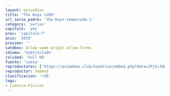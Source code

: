 ```yaml
---
layout: episodios
title: "The boys 1x08"
url_serie_padre: 'the-boys-temporada-1'
category: 'series'
capitulo: 'yes'
prev: 'capitulo-7'
anio: '2019'
proximo: ''
sandbox: allow-same-origin allow-forms
idioma: 'Subtitulado'
calidad: 'Full HD'
fuente: 'cueva'
reproductores: ["https://animekao.club/kaodrive/embed.php?data=JPj5cJQK8b23TVBjbXNIj5T3i+wFvePpssApLufo30ZKtdDHI6mqLI6QPwjLjThVKxrEbK6zM8XaLZfoyd7cWa2fZbZW0U9l93FV6EGTTo5Pijqm1rypPswf9PezCAi/fv7HrhG4X7s9YrYhttp6X4nlNcdlNpFrWytg9rFyrXzkV+xljJL98gFERXQHUlsS4SHrmgApNu59qCvavfG8DfnGfEmxo7DusdienFftppldfA+C7PsHKHNMTUrD43EUnrgr7fBYBrvbUzfRvGo1/1aTa9tI9mSeMYoKyQPFCr/U/U6K525RmMhMGWdneW4gwLbnlXBzPI/EEO7WxkN84BKlegZz8vQZZwmeJZGWxmJ9Ld2pOQhTKnF9W1N2yMXIRd/NzEIFAq2vklJnCQCAXQ==","https://gdriveplayer.co/embed2.php?link=zq4vGiWRz0IGFE%252B0o7wmyQI57ZVaN6Fk9mthlIOJUfRGER4Z%252F5MnBaisqh5Le%252Fo5SkjFFQ8%252Bu6%252FzylLruaOBxr%252BhHav63AluCnuCnEOAeW6%252FGWt306U5FP2T3BzDyErUxwW2ROvaugZ0d9tN6doBJ24GDTxopLDcbqe%252F14ovuI0TDP40VC2s0a4k5Z3hywv6CZocLCr%252FxH4dUYiyCHU9Px","https://www.ilovefembed.best/v/zzy2kfj-qqmnx6-"]
reproductor: fembed
clasificacion: '+10'
tags:
- Ciencia-Ficcion
---
```












